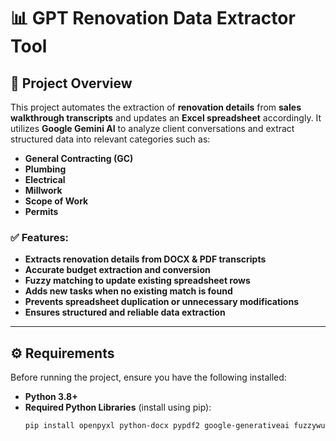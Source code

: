 # 📊 GPT Renovation Data Extractor Tool

## 🔹 Project Overview
This project automates the extraction of **renovation details** from **sales walkthrough transcripts** and updates an **Excel spreadsheet** accordingly. It utilizes **Google Gemini AI** to analyze client conversations and extract structured data into relevant categories such as:

- **General Contracting (GC)**
- **Plumbing**
- **Electrical**
- **Millwork**
- **Scope of Work**
- **Permits**

### ✅ Features:
- **Extracts renovation details from DOCX & PDF transcripts**
- **Accurate budget extraction and conversion**
- **Fuzzy matching to update existing spreadsheet rows**
- **Adds new tasks when no existing match is found**
- **Prevents spreadsheet duplication or unnecessary modifications**
- **Ensures structured and reliable data extraction**

---

## ⚙️ Requirements

Before running the project, ensure you have the following installed:

- **Python 3.8+**
- **Required Python Libraries** (install using pip):
  ```bash
  pip install openpyxl python-docx pypdf2 google-generativeai fuzzywuzzy
